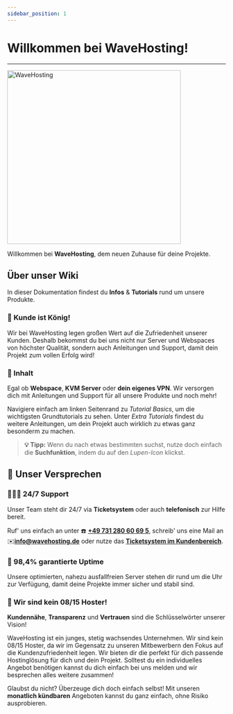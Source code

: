 ```yaml
---
sidebar_position: 1
---
```


# Willkommen bei WaveHosting!
-----
<img src="https://wavehosting.de/assets/img/logo/logo.png" alt="WaveHosting" width="400"/>

Willkommen bei **WaveHosting**, dem neuen Zuhause für deine Projekte.

## Über unser Wiki

In dieser Dokumentation findest du **Infos** & **Tutorials** rund um unsere Produkte.


### 👑 Kunde ist König!

Wir bei WaveHosting legen großen Wert auf die Zufriedenheit unserer Kunden. Deshalb bekommst du bei uns nicht nur Server und Webspaces von höchster Qualität, sondern auch Anleitungen und Support, damit dein Projekt zum vollen Erfolg wird!

### 📄 Inhalt

Egal ob **Webspace**, **KVM Server** oder **dein eigenes VPN**. Wir versorgen dich mit Anleitungen und Support für all unsere Produkte und noch mehr!

Navigiere einfach am linken Seitenrand zu *Tutorial Basics*, um die wichtigsten Grundtutorials zu sehen. Unter *Extra Tutorials* findest du weitere Anleitungen, um dein Projekt auch wirklich zu etwas ganz besonderm zu machen.

>**💡 Tipp:** Wenn du nach etwas bestimmten suchst, nutze doch einfach die **Suchfunktion**, indem du auf den *Lupen-Icon* klickst.

## 🤝 Unser Versprechen

### 👨🏽‍💻 24/7 Support

Unser Team steht dir 24/7 via **Ticketsystem** oder auch **telefonisch** zur Hilfe bereit.

Ruf' uns einfach an unter ☎️ [**+49 731 280 60 69 5**](tel:+4973128060695), schreib' uns eine Mail an ✉️[**info@wavehosting.de**](mailto:info@wavehosting.de) oder nutze das [**Ticketsystem im Kundenbereich**](https://wavehosting.de/shop/supporttickets.php).

### 💯 98,4% garantierte Uptime

Unsere optimierten, nahezu ausfallfreien Server stehen dir rund um die Uhr zur Verfügung, damit deine Projekte immer sicher und stabil sind.

### 🙈 Wir sind kein 08/15 Hoster!

**Kundennähe**, **Transparenz** und **Vertrauen** sind die Schlüsselwörter unserer Vision!

WaveHosting ist ein junges, stetig wachsendes Unternehmen.
Wir sind kein 08/15 Hoster, da wir im Gegensatz zu unseren Mitbewerbern den Fokus auf die Kundenzufriedenheit legen.
Wir bieten dir die perfekt für dich passende Hostinglösung für dich und dein Projekt. Solltest du ein individuelles Angebot benötigen kannst du dich einfach bei uns melden und wir besprechen alles weitere zusammen!

Glaubst du nicht? Überzeuge dich doch einfach selbst! Mit unseren **monatlich kündbaren** Angeboten kannst du ganz einfach, ohne Risiko ausprobieren.